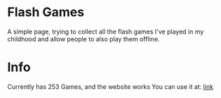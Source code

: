 # Flash Games

A simple page, trying to collect all the flash games I've played in my childhood and allow people to also play them offline.

# Info

Currently has 253 Games, and the website works
You can use it at: [link](https://games.stag-os.org)
